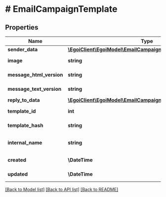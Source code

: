 # # EmailCampaignTemplate

## Properties

Name | Type | Description | Notes
------------ | ------------- | ------------- | -------------
**sender_data** | [**\EgoiClient\EgoiModel\EmailCampaignTemplateAllOfSenderData**](EmailCampaignTemplateAllOfSenderData.md) |  | [optional]
**image** | **string** | Template image | [optional]
**message_html_version** | **string** | Html message | [optional]
**message_text_version** | **string** | Text message | [optional]
**reply_to_data** | [**\EgoiClient\EgoiModel\EmailCampaignTemplateAllOfReplyToData**](EmailCampaignTemplateAllOfReplyToData.md) |  | [optional]
**template_id** | **int** |  | [optional] [readonly]
**template_hash** | **string** |  | [optional] [readonly]
**internal_name** | **string** | Campaign internal name | [optional]
**created** | **\DateTime** |  | [optional] [readonly]
**updated** | **\DateTime** |  | [optional] [readonly]

[[Back to Model list]](../../README.md#models) [[Back to API list]](../../README.md#endpoints) [[Back to README]](../../README.md)
